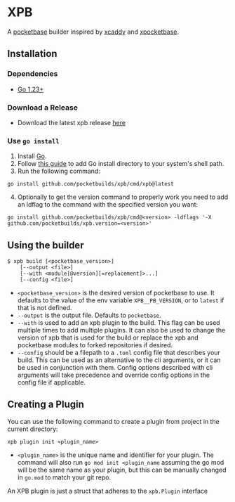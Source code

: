# XPB
A [pocketbase](https://pocketbase.io/) builder inspired by [xcaddy](https://github.com/caddyserver/xcaddy/) and [xpocketbase](https://github.com/kennethklee/xpb).

## Installation
### Dependencies
- [Go 1.23+](https://go.dev/doc/install)
### Download a Release
- Download the latest xpb release [here](https://github.com/pocketbuilds/xpb/releases)
### Use `go install`
1. Install [Go](https://go.dev/doc/install).
2. Follow [this guide](https://go.dev/doc/tutorial/compile-install) to add Go install directory to your system's shell path.
3. Run the following command:
```
go install github.com/pocketbuilds/xpb/cmd/xpb@latest
```
4. Optionally to get the version command to properly work you need to add an ldflag to the command with the specified version you want:
```
go install github.com/pocketbuilds/xpb/cmd@<version> -ldflags '-X github.com/pocketbuilds/xpb.version=<version>'
```
## Using the builder
```
$ xpb build [<pocketbase_version>]
    [--output <file>]
    [--with <module[@version][=replacement]>...]
    [--config <file>]
```
- `<pocketbase_version>` is the desired version of pocketbase to use. It defaults to the value of the env variable `XPB__PB_VERSION`, or to `latest` if that is not defined.
- `--output` is the output file. Defaults to `pocketbase`.
- `--with` is used to add an xpb plugin to the build. This flag can be used multiple times to add multiple plugins. It can also be used to change the version of xpb that is used for the build or replace the xpb and pocketbase modules to forked repositories if desired.
- `--config` should be a filepath to a `.toml` config file that describes your build. This can be used as an alternative to the cli arguments, or it can be used in conjunction with them. Config options described with cli arguments will take precedence and override config options in the config file if applicable.

## Creating a Plugin
You can use the following command to create a plugin from project in the current directory:
```
xpb plugin init <plugin_name>
```
- `<plugin_name>` is the unique name and identifier for your plugin. The command will also run `go mod init <plugin_name` assuming the go mod will be the same name as your plugin, but this can be manually changed in `go.mod` to match your git repo.

An XPB plugin is just a struct that adheres to the `xpb.Plugin` interface
